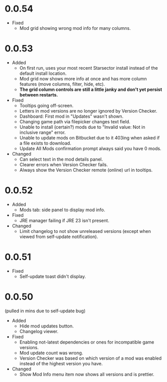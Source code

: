 # 0.0.54

- Fixed
  - Mod grid showing wrong mod info for many columns.

# 0.0.53

- Added
  - On first run, uses your most recent Starsector install instead of the default install location.
  -  Mod grid now shows more info at once and has more column features (move columns, filter, hide, etc).
    - **The grid column controls are still a little janky and don't yet persist between restarts.**
- Fixed
  - Tooltips going off-screen.
  - Letters in mod versions are no longer ignored by Version Checker.
  - Dashboard: First mod in "Updates" wasn't shown.
  - Changing game path via filepicker changes text field.
  - Unable to install (certain?) mods due to "Invalid value: Not in inclusive range" error.
  - Unable to update mods on Bitbucket due to it 403ing when asked if a file exists to download.
  - Update All Mods confirmation prompt always said you have 0 mods.
- Changed
  - Can select text in the mod details panel.
  - Clearer errors when Version Checker fails.
  - Always show the Version Checker remote (online) url in tooltips.

# 0.0.52

- Added
    - Mods tab: side panel to display mod info.
- Fixed
    - JRE manager failing if JRE 23 isn't present.
- Changed
    - Limit changelog to not show unreleased versions (except when viewed from self-update notification).

# 0.0.51

- Fixed
    - Self-update toast didn't display.

# 0.0.50

(pulled in mins due to self-update bug)

- Added
    - Hide mod updates button.
    - Changelog viewer.
- Fixed
    - Enabling not-latest dependencies or ones for incompatible game versions.
    - Mod update count was wrong.
    - Version Checker was based on which version of a mod was enabled instead of the highest version you have.
- Changed
    - Show Mod Info menu item now shows all versions and is prettier.